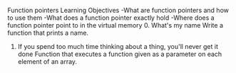Function pointers
Learning Objectives
	-What are function pointers and how to use them
	-What does a function pointer exactly hold
	-Where does a function pointer point to in the virtual memory
0. What's my name
	Write a function that prints a name.
1. If you spend too much time thinking about a thing, you'll never get it done
	Function that executes a function given as a parameter on each element of an array.
